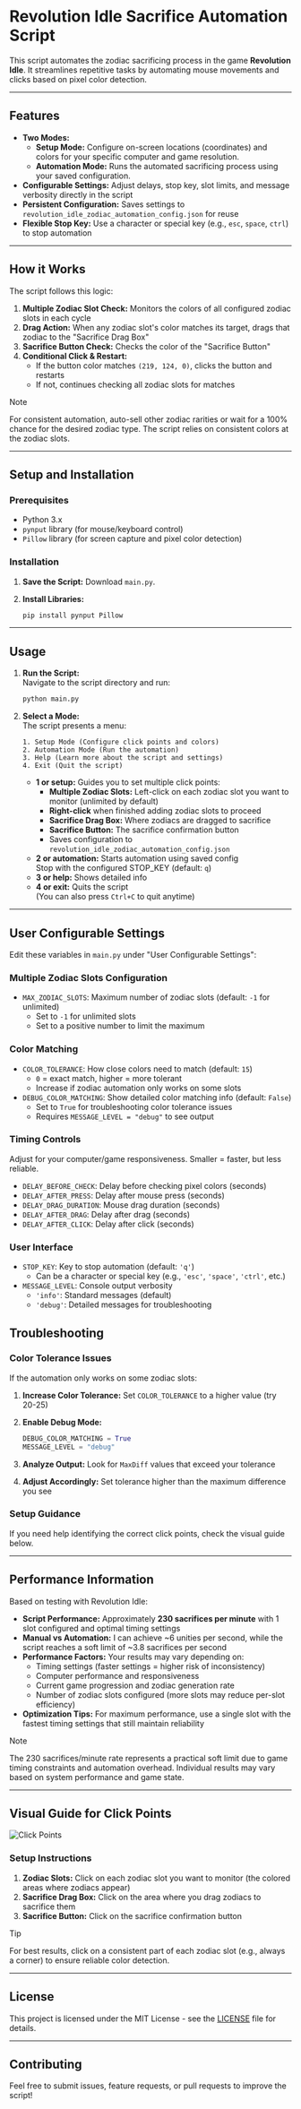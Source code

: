 # Revolution Idle Sacrifice Automation Script

This script automates the zodiac sacrificing process in the game **Revolution Idle**. It streamlines repetitive tasks by automating mouse movements and clicks based on pixel color detection.

---

## Features

- **Two Modes:**
  - **Setup Mode:** Configure on-screen locations (coordinates) and colors for your specific computer and game resolution.
  - **Automation Mode:** Runs the automated sacrificing process using your saved configuration.
- **Configurable Settings:** Adjust delays, stop key, slot limits, and message verbosity directly in the script
- **Persistent Configuration:** Saves settings to `revolution_idle_zodiac_automation_config.json` for reuse
- **Flexible Stop Key:** Use a character or special key (e.g., `esc`, `space`, `ctrl`) to stop automation

---

## How it Works

The script follows this logic:

1. **Multiple Zodiac Slot Check:** Monitors the colors of all configured zodiac slots in each cycle
2. **Drag Action:** When any zodiac slot's color matches its target, drags that zodiac to the "Sacrifice Drag Box"
3. **Sacrifice Button Check:** Checks the color of the "Sacrifice Button"
4. **Conditional Click & Restart:**
   - If the button color matches `(219, 124, 0)`, clicks the button and restarts
   - If not, continues checking all zodiac slots for matches

> [!NOTE]
> For consistent automation, auto-sell other zodiac rarities or wait for a 100% chance for the desired zodiac type. The script relies on consistent colors at the zodiac slots.

---

## Setup and Installation

### Prerequisites

- Python 3.x
- `pynput` library (for mouse/keyboard control)
- `Pillow` library (for screen capture and pixel color detection)

### Installation

1. **Save the Script:** Download `main.py`.
2. **Install Libraries:**  

   ```sh
   pip install pynput Pillow
   ```

---

## Usage

1. **Run the Script:**  
   Navigate to the script directory and run:

   ```sh
   python main.py
   ```

2. **Select a Mode:**  
   The script presents a menu:

   ```text
   1. Setup Mode (Configure click points and colors)
   2. Automation Mode (Run the automation)
   3. Help (Learn more about the script and settings)
   4. Exit (Quit the script)
   ```

   - **1 or setup:** Guides you to set multiple click points:
     - **Multiple Zodiac Slots:** Left-click on each zodiac slot you want to monitor (unlimited by default)
     - **Right-click** when finished adding zodiac slots to proceed
     - **Sacrifice Drag Box:** Where zodiacs are dragged to sacrifice
     - **Sacrifice Button:** The sacrifice confirmation button
     - Saves configuration to `revolution_idle_zodiac_automation_config.json`
   - **2 or automation:** Starts automation using saved config  
     Stop with the configured STOP_KEY (default: `q`)
   - **3 or help:** Shows detailed info
   - **4 or exit:** Quits the script  
     (You can also press `Ctrl+C` to quit anytime)

---

## User Configurable Settings

Edit these variables in `main.py` under "User Configurable Settings":

### Multiple Zodiac Slots Configuration

- `MAX_ZODIAC_SLOTS`: Maximum number of zodiac slots (default: `-1` for unlimited)
  - Set to `-1` for unlimited slots
  - Set to a positive number to limit the maximum

### Color Matching

- `COLOR_TOLERANCE`: How close colors need to match (default: `15`)
  - `0` = exact match, higher = more tolerant
  - Increase if zodiac automation only works on some slots
- `DEBUG_COLOR_MATCHING`: Show detailed color matching info (default: `False`)
  - Set to `True` for troubleshooting color tolerance issues
  - Requires `MESSAGE_LEVEL = "debug"` to see output

### Timing Controls

Adjust for your computer/game responsiveness. Smaller = faster, but less reliable.

- `DELAY_BEFORE_CHECK`: Delay before checking pixel colors (seconds)
- `DELAY_AFTER_PRESS`: Delay after mouse press (seconds)
- `DELAY_DRAG_DURATION`: Mouse drag duration (seconds)
- `DELAY_AFTER_DRAG`: Delay after drag (seconds)
- `DELAY_AFTER_CLICK`: Delay after click (seconds)

### User Interface

- `STOP_KEY`: Key to stop automation (default: `'q'`)
  - Can be a character or special key (e.g., `'esc'`, `'space'`, `'ctrl'`, etc.)
- `MESSAGE_LEVEL`: Console output verbosity
  - `'info'`: Standard messages (default)
  - `'debug'`: Detailed messages for troubleshooting

## Troubleshooting

### Color Tolerance Issues

If the automation only works on some zodiac slots:

1. **Increase Color Tolerance:** Set `COLOR_TOLERANCE` to a higher value (try 20-25)
2. **Enable Debug Mode:**

   ```python
   DEBUG_COLOR_MATCHING = True
   MESSAGE_LEVEL = "debug"
   ```

3. **Analyze Output:** Look for `MaxDiff` values that exceed your tolerance
4. **Adjust Accordingly:** Set tolerance higher than the maximum difference you see

### Setup Guidance

If you need help identifying the correct click points, check the visual guide below.

---

## Performance Information

Based on testing with Revolution Idle:

- **Script Performance:** Approximately **230 sacrifices per minute** with 1 slot configured and optimal timing settings
- **Manual vs Automation:** I can achieve ~6 unities per second, while the script reaches a soft limit of ~3.8 sacrifices per second
- **Performance Factors:** Your results may vary depending on:
  - Timing settings (faster settings = higher risk of inconsistency)
  - Computer performance and responsiveness
  - Current game progression and zodiac generation rate
  - Number of zodiac slots configured (more slots may reduce per-slot efficiency)
- **Optimization Tips:** For maximum performance, use a single slot with the fastest timing settings that still maintain reliability

> [!NOTE]
> The 230 sacrifices/minute rate represents a practical soft limit due to game timing constraints and automation overhead. Individual results may vary based on system performance and game state.

---

## Visual Guide for Click Points

![Click Points](https://github.com/user-attachments/assets/6697f003-f5f4-4d7e-8d4c-7d353f0278da)

### Setup Instructions

1. **Zodiac Slots:** Click on each zodiac slot you want to monitor (the colored areas where zodiacs appear)
2. **Sacrifice Drag Box:** Click on the area where you drag zodiacs to sacrifice them
3. **Sacrifice Button:** Click on the sacrifice confirmation button

> [!TIP]
> For best results, click on a consistent part of each zodiac slot (e.g., always a corner) to ensure reliable color detection.

---

## License

This project is licensed under the MIT License - see the [LICENSE](LICENSE) file for details.

---

## Contributing

Feel free to submit issues, feature requests, or pull requests to improve the script!
